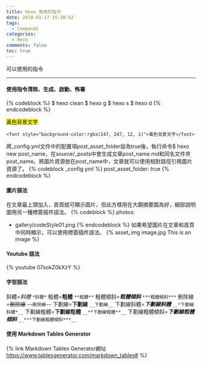 ```yaml
---
title: Hexo 常用的指令
date: 2018-01-17 15:30:52
tags:
  - Commands
categories: 
  - Hexo
comments: false
toc: true
---
```


可以使用的指令
<!-- more -->
***
#### 使用指令清除、生成、啟動、怖署
{% codeblock %}
$ hexo clean
$ hexo g 
$ hexo s
$ hexo d
{% endcodeblock %}

<font style="background-color:rgba(247, 247, 12, 1)">黃色背景文字</font>

`<font style="background-color:rgba(247, 247, 12, 1)">黃色背景文字</font>`


將_config.yml文件中的配置項post_asset_folder設為true後，執行命令$ hexo new post_name，在source/_posts中會生成文章post_name.md和同名文件夾post_name。將圖片資源放在post_name中，文章就可以使用相對路徑引用圖片資源了。
{% codeblock _config.yml %}
post_asset_folder: true
{% endcodeblock %}

#### 圖片語法
在文章最上頭加入，首頁就可顯示圖片，但此方樣用在大鋼摘要圖為好，細部說明圖用另一種標簽插件語法。
{% codeblock %}
photos:
  - gallery/codeStyle01.png
{% endcodeblock %}
如果希望圖片在文章和首頁中同時顯示，可以使用標簽插件語法。
&#123;&#37; asset_img image.jpg This is an image &#37;&#125;
#### Youtube 語法
{% youtube 07sokZ0kXzY %}


#### 字型語法
斜體=*斜體*         `*斜體*`
粗體=**粗體**  `**粗體**`
粗體傾斜=***粗體傾斜***   `***粗體傾斜***`
刪除線=~~刪除線~~   `~~刪除線~~`
下劃線=__下劃線__        `__下劃線__`
下劃線斜體=__*下劃線斜體*__        `__*下劃線斜體*__`
下劃線粗體=__**下劃線粗體**__      `__**下劃線粗體**__`
下劃線粗體傾斜=__***下劃線粗體傾斜***__        `__***下劃線粗體傾斜***__`


#### 使用 Markdown Tables Generator
{% link Markdown Tables Generator網址 https://www.tablesgenerator.com/markdown_tables# %}
